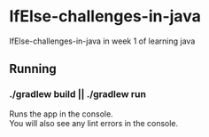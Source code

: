 # IfElse-challenges-in-java
IfElse-challenges-in-java in week 1 of learning java
## Running

### ./gradlew build || ./gradlew run

Runs the app in the console.<br>
You will also see any lint errors in the console.
